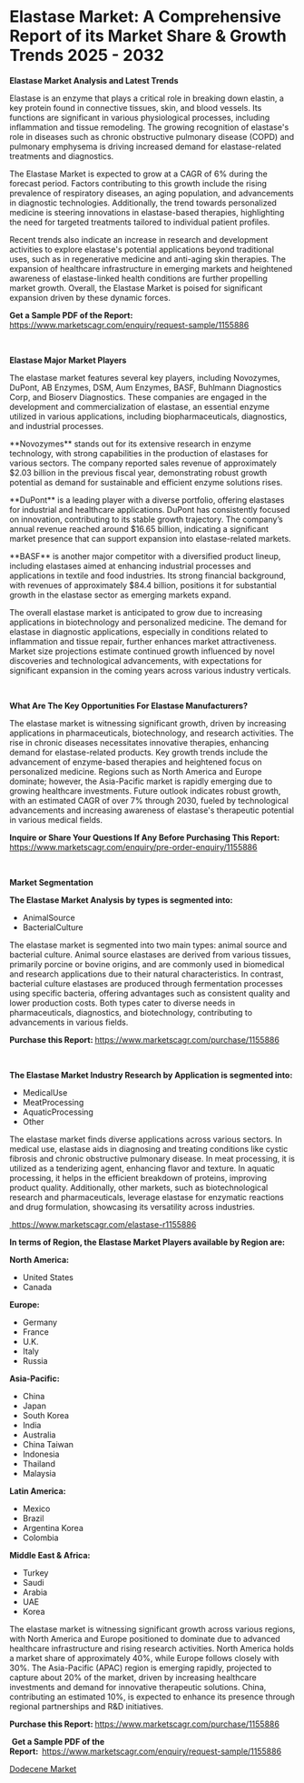<p><h1>Elastase Market: A Comprehensive Report of its Market Share & Growth Trends 2025 - 2032</h1></p><p><strong>Elastase Market Analysis and Latest Trends</strong></p>
<p><p>Elastase is an enzyme that plays a critical role in breaking down elastin, a key protein found in connective tissues, skin, and blood vessels. Its functions are significant in various physiological processes, including inflammation and tissue remodeling. The growing recognition of elastase's role in diseases such as chronic obstructive pulmonary disease (COPD) and pulmonary emphysema is driving increased demand for elastase-related treatments and diagnostics.</p><p>The Elastase Market is expected to grow at a CAGR of 6% during the forecast period. Factors contributing to this growth include the rising prevalence of respiratory diseases, an aging population, and advancements in diagnostic technologies. Additionally, the trend towards personalized medicine is steering innovations in elastase-based therapies, highlighting the need for targeted treatments tailored to individual patient profiles.</p><p>Recent trends also indicate an increase in research and development activities to explore elastase's potential applications beyond traditional uses, such as in regenerative medicine and anti-aging skin therapies. The expansion of healthcare infrastructure in emerging markets and heightened awareness of elastase-linked health conditions are further propelling market growth. Overall, the Elastase Market is poised for significant expansion driven by these dynamic forces.</p></p>
<p><strong>Get a Sample PDF of the Report:&nbsp;</strong> <a href="https://www.marketscagr.com/enquiry/request-sample/1155886?utm_campaign=2660&utm_medium=2&utm_source=Github&utm_content=ia&utm_term=31032025&utm_id=elastase">https://www.marketscagr.com/enquiry/request-sample/1155886</a></p>
<p>&nbsp;</p>
<p><strong>Elastase Major Market Players</strong></p>
<p><p>The elastase market features several key players, including Novozymes, DuPont, AB Enzymes, DSM, Aum Enzymes, BASF, Buhlmann Diagnostics Corp, and Bioserv Diagnostics. These companies are engaged in the development and commercialization of elastase, an essential enzyme utilized in various applications, including biopharmaceuticals, diagnostics, and industrial processes.</p><p>**Novozymes** stands out for its extensive research in enzyme technology, with strong capabilities in the production of elastases for various sectors. The company reported sales revenue of approximately $2.03 billion in the previous fiscal year, demonstrating robust growth potential as demand for sustainable and efficient enzyme solutions rises.</p><p>**DuPont** is a leading player with a diverse portfolio, offering elastases for industrial and healthcare applications. DuPont has consistently focused on innovation, contributing to its stable growth trajectory. The company’s annual revenue reached around $16.65 billion, indicating a significant market presence that can support expansion into elastase-related markets.</p><p>**BASF** is another major competitor with a diversified product lineup, including elastases aimed at enhancing industrial processes and applications in textile and food industries. Its strong financial background, with revenues of approximately $84.4 billion, positions it for substantial growth in the elastase sector as emerging markets expand.</p><p>The overall elastase market is anticipated to grow due to increasing applications in biotechnology and personalized medicine. The demand for elastase in diagnostic applications, especially in conditions related to inflammation and tissue repair, further enhances market attractiveness. Market size projections estimate continued growth influenced by novel discoveries and technological advancements, with expectations for significant expansion in the coming years across various industry verticals.</p></p>
<p>&nbsp;</p>
<p><strong>What Are The Key Opportunities For Elastase Manufacturers?</strong></p>
<p><p>The elastase market is witnessing significant growth, driven by increasing applications in pharmaceuticals, biotechnology, and research activities. The rise in chronic diseases necessitates innovative therapies, enhancing demand for elastase-related products. Key growth trends include the advancement of enzyme-based therapies and heightened focus on personalized medicine. Regions such as North America and Europe dominate; however, the Asia-Pacific market is rapidly emerging due to growing healthcare investments. Future outlook indicates robust growth, with an estimated CAGR of over 7% through 2030, fueled by technological advancements and increasing awareness of elastase's therapeutic potential in various medical fields.</p></p>
<p><strong>Inquire or Share Your Questions If Any Before Purchasing This Report:</strong> <a href="https://www.marketscagr.com/enquiry/pre-order-enquiry/1155886?utm_campaign=2660&utm_medium=2&utm_source=Github&utm_content=ia&utm_term=31032025&utm_id=elastase">https://www.marketscagr.com/enquiry/pre-order-enquiry/1155886</a></p>
<p>&nbsp;</p>
<p><strong>Market Segmentation</strong></p>
<p><strong>The Elastase Market Analysis by types is segmented into:</strong></p>
<p><ul><li>AnimalSource</li><li>BacterialCulture</li></ul></p>
<p><p>The elastase market is segmented into two main types: animal source and bacterial culture. Animal source elastases are derived from various tissues, primarily porcine or bovine origins, and are commonly used in biomedical and research applications due to their natural characteristics. In contrast, bacterial culture elastases are produced through fermentation processes using specific bacteria, offering advantages such as consistent quality and lower production costs. Both types cater to diverse needs in pharmaceuticals, diagnostics, and biotechnology, contributing to advancements in various fields.</p></p>
<p><strong>Purchase this Report:&nbsp;</strong><a href="https://www.marketscagr.com/purchase/1155886?utm_campaign=2660&utm_medium=2&utm_source=Github&utm_content=ia&utm_term=31032025&utm_id=elastase">https://www.marketscagr.com/purchase/1155886</a></p>
<p>&nbsp;</p>
<p><strong>The Elastase Market Industry Research by Application is segmented into:</strong></p>
<p><ul><li>MedicalUse</li><li>MeatProcessing</li><li>AquaticProcessing</li><li>Other</li></ul></p>
<p><p>The elastase market finds diverse applications across various sectors. In medical use, elastase aids in diagnosing and treating conditions like cystic fibrosis and chronic obstructive pulmonary disease. In meat processing, it is utilized as a tenderizing agent, enhancing flavor and texture. In aquatic processing, it helps in the efficient breakdown of proteins, improving product quality. Additionally, other markets, such as biotechnological research and pharmaceuticals, leverage elastase for enzymatic reactions and drug formulation, showcasing its versatility across industries.</p></p>
<p><a href="https://www.marketscagr.com/elastase-r1155886?utm_campaign=2660&utm_medium=2&utm_source=Github&utm_content=ia&utm_term=31032025&utm_id=elastase">&nbsp;https://www.marketscagr.com/elastase-r1155886</a></p>
<p><strong>In terms of Region, the Elastase Market Players available by Region are:</strong></p>
<p>
    <p> <strong> North America: </strong>
        <ul>
            <li>United States</li>
            <li>Canada</li>
        </ul>
        </p> 
    <p> <strong> Europe: </strong>
        <ul>
            <li>Germany</li>
            <li>France</li>
            <li>U.K.</li>
            <li>Italy</li>
            <li>Russia</li>
        </ul>
        </p> 
    <p> <strong> Asia-Pacific: </strong>
        <ul>
            <li>China</li>
            <li>Japan</li>
            <li>South Korea</li>
            <li>India</li>
            <li>Australia</li>
            <li>China Taiwan</li>
            <li>Indonesia</li>
            <li>Thailand</li>
            <li>Malaysia</li>
        </ul>
        </p> 
    <p> <strong> Latin America: </strong>
        <ul>
            <li>Mexico</li>
            <li>Brazil</li>
            <li>Argentina Korea</li>
            <li>Colombia</li>
        </ul>
        </p> 
    <p> <strong> Middle East & Africa: </strong>
        <ul>
            <li>Turkey</li>
            <li>Saudi</li>
            <li>Arabia</li>
            <li>UAE</li>
            <li>Korea</li>
        </ul>
    </p>
    </p>
<p><p>The elastase market is witnessing significant growth across various regions, with North America and Europe positioned to dominate due to advanced healthcare infrastructure and rising research activities. North America holds a market share of approximately 40%, while Europe follows closely with 30%. The Asia-Pacific (APAC) region is emerging rapidly, projected to capture about 20% of the market, driven by increasing healthcare investments and demand for innovative therapeutic solutions. China, contributing an estimated 10%, is expected to enhance its presence through regional partnerships and R&D initiatives.</p></p>
<p><strong>Purchase this Report: </strong><a href="https://www.marketscagr.com/purchase/1155886?utm_campaign=2660&utm_medium=2&utm_source=Github&utm_content=ia&utm_term=31032025&utm_id=elastase">https://www.marketscagr.com/purchase/1155886</a></p>
<p>&nbsp;<strong>Get a Sample PDF of the Report:&nbsp;&nbsp;</strong><a href="https://www.marketscagr.com/enquiry/request-sample/1155886?utm_campaign=2660&utm_medium=2&utm_source=Github&utm_content=ia&utm_term=31032025&utm_id=elastase">https://www.marketscagr.com/enquiry/request-sample/1155886</a></p>
<p><strong></strong></p>
<p><p><a href="https://github.com/schwminh2001101/Market-Research-Report-List-1/blob/main/dodecene-market.md?utm_campaign=2660&utm_medium=2&utm_source=Github&utm_content=ia&utm_term=31032025&utm_id=elastase">Dodecene Market</a></p></p>